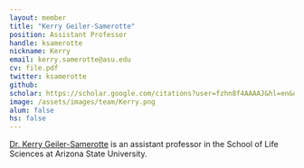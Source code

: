 ```yaml
---
layout: member
title: "Kerry Geiler-Samerotte"
position: Assistant Professor
handle: ksamerotte
nickname: Kerry
email: kerry.samerotte@asu.edu
cv: file.pdf
twitter: ksamerotte
github: 
scholar: https://scholar.google.com/citations?user=fzhn8f4AAAAJ&hl=en&oi=ao
image: /assets/images/team/Kerry.png
alum: false
hs: false
---
```

[Dr. Kerry Geiler-Samerotte](https://sols.asu.edu/kerry-geiler-samerotte) is an assistant professor in the School of Life Sciences at Arizona State University. 
